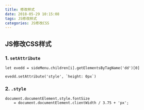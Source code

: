 ```yaml
---
title: 修改样式
date: 2018-05-29 10:15:08
tags: JS修改样式
categories: JS修改CSS
---
```

## JS修改CSS样式

### 1. `setAttribute`
````
let evedd = sideMenu.children[i].getElementsByTagName('dd')[0]

evedd.setAttribute('style', `height: 0px`)
````

### 2. `.style`
````
document.documentElement.style.fontSize
    = document.documentElement.clientWidth / 3.75 + 'px';
````